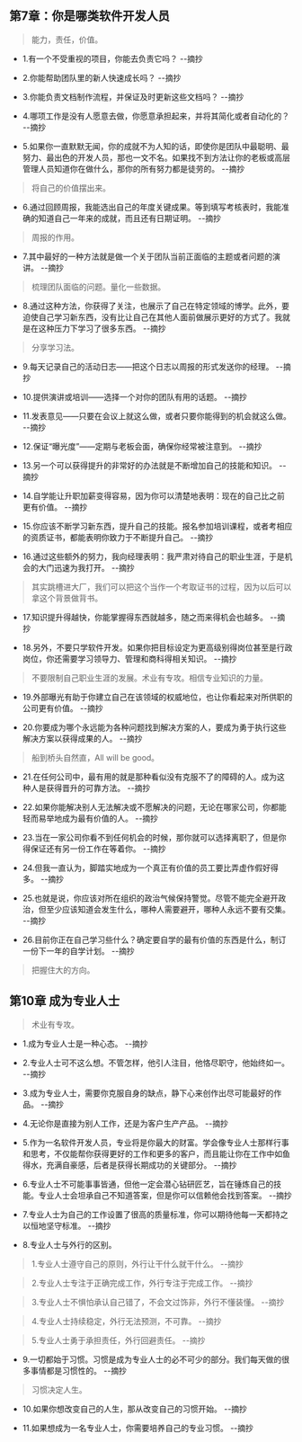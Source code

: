 ## 第7章：你是哪类软件开发人员

>能力，责任，价值。

- 1.有一个不受重视的项目，你能去负责它吗？ --摘抄

- 2.你能帮助团队里的新人快速成长吗？ --摘抄

- 3.你能负责文档制作流程，并保证及时更新这些文档吗？ --摘抄

- 4.哪项工作是没有人愿意去做，你愿意承担起来，并将其简化或者自动化的？ --摘抄

- 5.如果你一直默默无闻，你的成就不为人知的话，即使你是团队中最聪明、最努力、最出色的开发人员，那也一文不名。如果找不到方法让你的老板或高层管理人员知道你在做什么，那你的所有努力都是徒劳的。 --摘抄

>将自己的价值摆出来。

- 6.通过回顾周报，我能选出自己的年度关键成果。等到填写考核表时，我能准确的知道自己一年来的成就，而且还有日期证明。 --摘抄

>周报的作用。

- 7.其中最好的一种方法就是做一个关于团队当前正面临的主题或者问题的演讲。 --摘抄

>梳理团队面临的问题。量化一些数据。

- 8.通过这种方法，你获得了关注，也展示了自己在特定领域的博学。此外，要迫使自己学习新东西，没有比让自己在其他人面前做展示更好的方式了。我就是在这种压力下学习了很多东西。 --摘抄

>分享学习法。

- 9.每天记录自己的活动日志——把这个日志以周报的形式发送你的经理。 --摘抄

- 10.提供演讲或培训——选择一个对你的团队有用的话题。 --摘抄

- 11.发表意见——只要在会议上就这么做，或者只要你能得到的机会就这么做。 --摘抄

- 12.保证“曝光度”——定期与老板会面，确保你经常被注意到。 --摘抄

- 13.另一个可以获得提升的非常好的办法就是不断增加自己的技能和知识。 --摘抄

- 14.自学能让升职加薪变得容易，因为你可以清楚地表明：现在的自己比之前更有价值。 --摘抄

- 15.你应该不断学习新东西，提升自己的技能。报名参加培训课程，或者考相应的资质证书，都能表明你致力于不断提升自己。 --摘抄

- 16.通过这些额外的努力，我向经理表明：我严肃对待自己的职业生涯，于是机会的大门迅速为我打开。 --摘抄

>其实跳槽进大厂，我们可以把这个当作一个考取证书的过程，因为以后可以拿这个背景做背书。

- 17.知识提升得越快，你能掌握得东西就越多，随之而来得机会也越多。 --摘抄

- 18.另外，不要只学软件开发。如果你把目标设定为更高级别得岗位甚至是行政岗位，你还需要学习领导力、管理和商科得相关知识。 --摘抄

>不要限制自己职业生涯的发展。术业有专攻。相信专业知识的力量。

- 19.外部曝光有助于你建立自己在该领域的权威地位，也让你看起来对所供职的公司更有价值。 --摘抄

- 20.你要成为哪个永远能为各种问题找到解决方案的人，要成为勇于执行这些解决方案以获得成果的人。 --摘抄

>船到桥头自然直，All will be good。

- 21.在任何公司中，最有用的就是那种看似没有克服不了的障碍的人。成为这种人是获得晋升的可靠方法。 --摘抄

- 22.如果你能解决别人无法解决或不愿解决的问题，无论在哪家公司，你都能轻而易举地成为最有价值的人。 --摘抄

- 23.当在一家公司你看不到任何机会的时候，那你就可以选择离职了，但是你得保证还有另一份工作在等着你。 --摘抄

- 24.但我一直认为，脚踏实地成为一个真正有价值的员工要比弄虚作假好得多。 --摘抄

- 25.也就是说，你应该对所在组织的政治气候保持警觉。尽管不能完全避开政治，但至少应该知道会发生什么，哪种人需要避开，哪种人永远不要有交集。 --摘抄

- 26.目前你正在自己学习些什么？确定要自学的最有价值的东西是什么，制订一份下一年的自学计划。 --摘抄

>把握住大的方向。

## 第10章 成为专业人士

>术业有专攻。

- 1.成为专业人士是一种心态。 --摘抄

- 2.专业人士可不这么想。不管怎样，他引人注目，他恪尽职守，他始终如一。 --摘抄

- 3.成为专业人士，需要你克服自身的缺点，静下心来创作出尽可能最好的作品。 --摘抄

- 4.无论你是直接为别人工作，还是为客户生产产品。 --摘抄

- 5.作为一名软件开发人员，专业将是你最大的财富。学会像专业人士那样行事和思考，不仅能帮你获得更好的工作和更多的客户，而且能让你在工作中如鱼得水，充满自豪感，后者是获得长期成功的关键部分。 --摘抄

- 6.专业人士不可能事事皆通，但他一定会潜心钻研匠艺，旨在锤炼自己的技能。专业人士会坦承自己不知道答案，但是你可以信赖他会找到答案。 --摘抄

- 7.专业人士为自己的工作设置了很高的质量标准，你可以期待他每一天都持之以恒地坚守标准。 --摘抄

- 8.专业人士与外行的区别。

>1.专业人士遵守自己的原则，外行让干什么就干什么。 --摘抄

>2.专业人士专注于正确完成工作，外行专注于完成工作。 --摘抄

>3.专业人士不惧怕承认自己错了，不会文过饰非，外行不懂装懂。 --摘抄

>4.专业人士持续稳定，外行无法预测，不可靠。 --摘抄

>5.专业人士勇于承担责任，外行回避责任。 --摘抄

- 9.一切都始于习惯。习惯是成为专业人士的必不可少的部分。我们每天做的很多事情都是习惯性的。 --摘抄

>习惯决定人生。

- 10.如果你想改变自己的人生，那从改变自己的习惯开始。 --摘抄

- 11.如果想成为一名专业人士，你需要培养自己的专业习惯。 --摘抄
